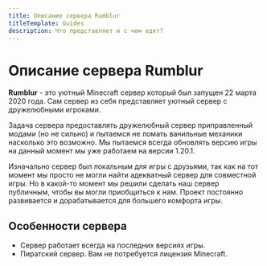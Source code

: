```yaml
---
title: Описание сервера Rumblur
titleTemplate: Guides
description: Что представляет и с чем едят?
---
```


# Описание сервера Rumblur

**Rumblur** - это уютный Minecraft сервер который был запущен 22 марта 2020 года. Сам сервер из себя представляет уютный сервер с дружелюбными игроками.

Задача сервера предоставлять дружелюбный сервер приправленный модами (но не сильно) и пытаемся не ломать ванильные механики насколько это возможно. Мы пытаемся всегда обновлять версию игры на данный момент мы уже работаем на версии 1.20.1.

Изначально сервер был локальным для игры с друзьями, так как на тот момент мы просто не могли найти адекватный сервер для совместной игры. Но в какой-то момент мы решили сделать наш сервер публичным, чтобы вы могли приобщиться к нам. Проект постоянно развивается и дорабатывается для большего комфорта игры.

## Особенности сервера
- Сервер работает всегда на последних версиях игры.
- Пиратский сервер. Вам не потребуется лицензия Minecraft.